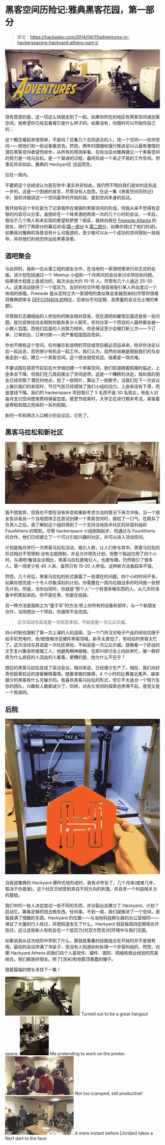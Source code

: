 # 黑客空间历险记:雅典黑客花园，第一部分

> 原文：<https://hackaday.com/2014/06/11/adventures-in-hackerspacing-hackyard-athens-part-i/>

![Hackyard Athens](img/ee03b67186b94dffe1ccfffa862278b8.png)

很有意思的是，这一切这么快就走到了一起。如果你所在的地区有黑客空间或创客空间，我希望你已经去看看它是什么样子的。如果没有，你随时可以开始你自己的…

这个概念看起来很简单，不是吗？召集几个志同道合的人，找一个空间——任何空间——把他们和一些设备塞进去。然而，两年的围捕和强行推进足以让最有激情的潜在黑客空间者望而却步。从所有的预测来看，在佐治亚州雅典建立一个黑客空间的努力是一场马拉松，是一个渐进的过程，最终形成一个来之不易的工作空间。但事实并非如此。雅典的 Hackyard】应运而生。

仅在一周内。

不要把这个总结误认为是在吹牛:事实并非如此。我仍然不明白我们是如何走到这一步的。这是一个困惑的宣言，尽管没有人抱怨。在这一集《黑客空间历险记》中，我将详细讲述一个空间最早的开始阶段，直到空间本身的启动。

我开始写这个专栏是为了记录我所在城镇的黑客空间的形成，但我从来不觉得有足够的内容可以分享。谁想听在一个体育酒吧两周一次的几个小时的会议，一年后，相当于几个熟人和未实现的希望和梦想？相反，我转向我在 [Freeside Atlanta](http://wiki.freesideatlanta.org/fs/Info) 的朋友，进行了两部分的幕后对话([第一部分](http://hackaday.com/2013/10/14/adventures-in-hackerspacing-freeside-atlanta-part-i/) & [第二部分](http://hackaday.com/2013/10/21/adventures-in-hackerspacing-freeside-atlanta-part-ii/)，如果你错过了他们的话)。如果我对雅典的场景没有什么可报道的，至少我可以从一个成功的空间得到一些指导，并将他们的经历传达给黑客读者。

## 酒吧聚会

与此同时，我和一位从事工程的朋友合作，在当地的一家酒吧里进行非正式的会面。该计划包括通过一个 Meetup 小组和一个月两次的会议来讨论项目和问题。结果很大程度上是成功的，每次派出大约 10-15 人，尽管有几个人接近 25-30 人。这类活动提供了一个低压力、友好的社交环境:很容易吸引某人外出度过一个休闲的夜晚。Freeside 是从亚特兰大一家酒吧的类似聚会发展而来的(尽管你很难将雅典团体与 [DEFCON404 的](http://dc404.org/)相比，后者似乎对定期、高质量的会议无止境的奉献)。

尽管吸引志趣相投的人参加你的聚会相对容易，但在酒吧和餐馆见面还是有一些问题。座位安排往往会限制你能和多少人聊天，任何分享一个项目的人最终都会被一小群人包围，而他们后面的人则努力倾听。你还保证至少会被打断三次——下订单、订单到达、订单付款——其严重程度因店而异。

你也不拥有这个空间。任何展示和说明的项目或项目都必须运进来，除非你决定以后一起出去，否则很少有机会一起工作。我们认为，自然的进展是鼓励我们的与会者走到一起，建立一个黑客空间。这个想法很受欢迎。结果是一场灾难。

不要试图在感恩节前后在大学城创建一个黑客空间。我们知道随着假期的临近，上座率会下降，但我们在几周前推出了空间选项，这是一个糟糕的决定。我和我的朋友已经侦察了潜在的地点，拍了一些照片，算出了一些数字。当我们在下一次会议上展示我们的发现时，节日气氛已经侵蚀了我们小组的动力。上座率没有下滑，而是直线下降。我们的 hackerspace 项目吸引了 5 名而不是 30 名观众，有些人对每月支付空间使用费持保留态度。感恩节结束时，大学正在进行期末考试，紧接着是寒假和随之而来的一系列假期。

新的一年和两次人口稀少的会议后，它死了。

## 黑客马拉松和新社区

![Hackathon in Action](img/666b4efd3d21069dfe2e40c6194f4672.png)

我不想放弃，但我也不想在没有休息和重新考虑方法的情况下再次冲锋。当一个朋友告诉我另一个当地团体正在尝试创建一个黑客空间时，我松了一口气。在联系了负责人之后，我了解到这个组织得到了一个支持当地技术社区的非营利组织 FourAthens 的帮助。尽管 hackerspace 小组刚刚起步，但通过与 FourAthens 的合作，他们已经建立了一个可以引起兴趣的社区，并可以进入活动空间。

计划是每月举行一次黑客马拉松活动，吸引人群，让人们参与其中。黑客马拉松的形式相对不受限制:没有主题限制，并且允许预先计划，但整个挑战仅用了四个小时。与酒吧/餐馆会议相比，黑客马拉松更吸引人，也更有趣，仍然吸引了很多人。第一场至少有 40 人来，虽然只有 15-20 人参加。这种新方法看起来不错。

然而，几个月后，黑客马拉松的形式暴露了一些潜在的问题。四个小时时间不多。如果你想完成一个令人印象深刻的计划，你需要在一周内花相当多的时间做一些预先计划。但是，当你出现时，你就是“那个人”一个有很多桶东西的人，从几天的准备中积累起来的。你不是在黑，你是在组装。

另一种方法是我称之为“童子军”的方法:带上你所有的设备和部件，与一个新朋友合作，当场想出一个项目。你通常不会完成。

> 这次活动与其说是一次社区体验，不如说是一次公众示威。

四小时制也限制了第一次上课的人的选择。当一个门外汉对电子产品的经验仅限于给手机充电时，他/她很难涉足硬件黑客领域。新手太害怕了，有经验的黑客太忙了。这次活动与其说是一次社区体验，不如说是一次公众示威。就像看一个好战的文艺复兴集会吹玻璃工人，他避免眼神接触，在即兴研讨会上四处奔忙，被一群好奇为什么疯狂的人流血的人看着。更糟的是，他为什么不在乎？

随后的黑客马拉松变成了采访会议。相对来说，已经很少生产了。相反，我们向好奇但距离较远的游客解释事情。随着夜晚的推移，4 个小时的比赛接近尾声，越来越少的黑客有什么可展示的。我喜欢黑客马拉松的形式，但它不太适合一个努力生存的团队。兴趣和人数都减少了。同样，对永久空间的探索也停滞不前。感觉又是一个死胡同。

## 后院

![Hackyard Logo 3D Printed](img/9fb15eaf8b2025b81d2fe8b25edef78b.png "The Logo for Hackyard Athens")

当我说雅典的 Hackyard 爆炸式地形成时，我有点夸张了。几个月来(或者几年，取决于你是谁)，这个社区已经受到来自不同方向的刺激，并且有一个利益相关方的基础。

我们中的一些人决定尝试一些不同的东西，并分裂出去建立了 Hackyard。计划？启动它。筹集足够的钱去租东西。任何事。不到一周，我们就搬进了一个空间，里面装满了很酷的东西。Hackyard 的位置——与当地科技孵化器的办公室相同——保证了大量的行人经过，并想知道发生了什么。Hackyard 目前每周四定期举办开放日，这让这些新人有机会在一个低压力(对双方而言)的环境中与我们见面。

如果说我从这次经历中学到了什么，那就是重叠的技能组合在开始时并不是很有用。最初的会议挤满了书呆子，但没有人知道如何处理一个非营利组织。然而，创建 Hackyard Athens 的我们四个人是软件、硬件、图形、网络和商业经验的完美结合。我们都是好朋友。除了[汤米]和他那顶愚蠢的帽子。

随着篇幅的增长寻找下一集！

 [![Hackyard Panorama](img/9acde3819415d8fe91df441d6741042f.png "Hackyard Panorama")](https://hackaday.com/2014/06/11/adventures-in-hackerspacing-hackyard-athens-part-i/img_0463/) Turned out to be a great hangout space. [![Pretending to Work](img/0509f00b7520a857a4ba5c54707a6d22.png "Pretending to Work")](https://hackaday.com/2014/06/11/adventures-in-hackerspacing-hackyard-athens-part-i/10403190_411740508969108_1494729469792106966_n/) Me pretending to work on the printer. [![People working](img/859f01e84d41e953953073169417b088.png "People working")](https://hackaday.com/2014/06/11/adventures-in-hackerspacing-hackyard-athens-part-i/imag1521/) Not too cramped, still productive! [![More Hackyard](img/380d9c691f9767a44e980e54ddd37de8.png "[Jim's] deadly with a Nerf rifle.")](https://hackaday.com/2014/06/11/adventures-in-hackerspacing-hackyard-athens-part-i/imag1524/) A mere instant before [Jordan] takes a Nerf dart to the face